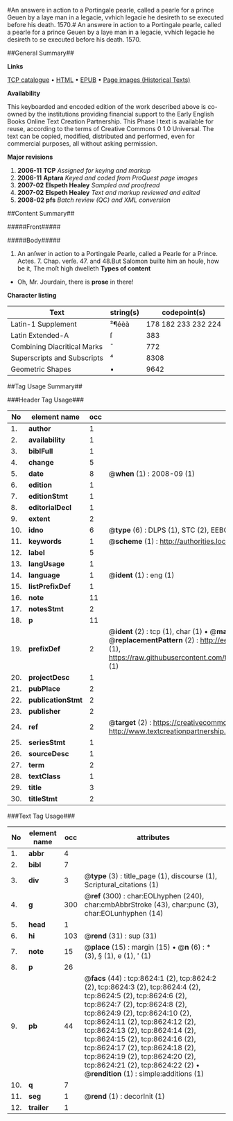 #An answere in action to a Portingale pearle, called a pearle for a prince Geuen by a laye man in a legacie, vvhich legacie he desireth to se executed before his death. 1570.#
An answere in action to a Portingale pearle, called a pearle for a prince Geuen by a laye man in a legacie, vvhich legacie he desireth to se executed before his death. 1570.

##General Summary##

**Links**

[TCP catalogue](http://www.ota.ox.ac.uk/tcp/)  • 
[HTML](http://tei.it.ox.ac.uk/tcp/Texts-HTML/free/A21/A21333.html)  • 
[EPUB](http://tei.it.ox.ac.uk/tcp/Texts-EPUB/free/A21/A21333.epub) • 
[Page images (Historical Texts)](https://data.historicaltexts.jisc.ac.uk/view?pubId=eebo-99843863e&pageId=eebo-99843863e-8624-1)

**Availability**

This keyboarded and encoded edition of the
	       work described above is co-owned by the institutions
	       providing financial support to the Early English Books
	       Online Text Creation Partnership. This Phase I text is
	       available for reuse, according to the terms of Creative
	       Commons 0 1.0 Universal. The text can be copied,
	       modified, distributed and performed, even for
	       commercial purposes, all without asking permission.

**Major revisions**

1. __2006-11__ __TCP__ *Assigned for keying and markup*
1. __2006-11__ __Aptara__ *Keyed and coded from ProQuest page images*
1. __2007-02__ __Elspeth Healey__ *Sampled and proofread*
1. __2007-02__ __Elspeth Healey__ *Text and markup reviewed and edited*
1. __2008-02__ __pfs__ *Batch review (QC) and XML conversion*

##Content Summary##

#####Front#####

#####Body#####

1. An anſwer in action
to a Portingale Pearle, called
a Pearle for a Prince.
Actes. 7. Chap. verſe. 47. and 48.But Salomon builte him an houſe,
how be it, The moſt high dwelleth
**Types of content**

  * Oh, Mr. Jourdain, there is **prose** in there!

**Character listing**


|Text|string(s)|codepoint(s)|
|---|---|---|
|Latin-1 Supplement|²¶éèà|178 182 233 232 224|
|Latin Extended-A|ſ|383|
|Combining             Diacritical Marks|̄|772|
|Superscripts             and Subscripts|⁴|8308|
|Geometric Shapes|▪|9642|

##Tag Usage Summary##

###Header Tag Usage###

|No|element name|occ|attributes|
|---|---|---|---|
|1.|__author__|1||
|2.|__availability__|1||
|3.|__biblFull__|1||
|4.|__change__|5||
|5.|__date__|8| @__when__ (1) : 2008-09 (1)|
|6.|__edition__|1||
|7.|__editionStmt__|1||
|8.|__editorialDecl__|1||
|9.|__extent__|2||
|10.|__idno__|6| @__type__ (6) : DLPS (1), STC (2), EEBO-CITATION (1), PROQUEST (1), VID (1)|
|11.|__keywords__|1| @__scheme__ (1) : http://authorities.loc.gov/ (1)|
|12.|__label__|5||
|13.|__langUsage__|1||
|14.|__language__|1| @__ident__ (1) : eng (1)|
|15.|__listPrefixDef__|1||
|16.|__note__|11||
|17.|__notesStmt__|2||
|18.|__p__|11||
|19.|__prefixDef__|2| @__ident__ (2) : tcp (1), char (1)  •  @__matchPattern__ (2) : ([0-9\-]+):([0-9IVX]+) (1), (.+) (1)  •  @__replacementPattern__ (2) : http://eebo.chadwyck.com/downloadtiff?vid=$1&page=$2 (1), https://raw.githubusercontent.com/textcreationpartnership/Texts/master/tcpchars.xml#$1 (1)|
|20.|__projectDesc__|1||
|21.|__pubPlace__|2||
|22.|__publicationStmt__|2||
|23.|__publisher__|2||
|24.|__ref__|2| @__target__ (2) : https://creativecommons.org/publicdomain/zero/1.0/ (1), http://www.textcreationpartnership.org/docs/. (1)|
|25.|__seriesStmt__|1||
|26.|__sourceDesc__|1||
|27.|__term__|2||
|28.|__textClass__|1||
|29.|__title__|3||
|30.|__titleStmt__|2||


###Text Tag Usage###

|No|element name|occ|attributes|
|---|---|---|---|
|1.|__abbr__|4||
|2.|__bibl__|7||
|3.|__div__|3| @__type__ (3) : title_page (1), discourse (1), Scriptural_citations (1)|
|4.|__g__|300| @__ref__ (300) : char:EOLhyphen (240), char:cmbAbbrStroke (43), char:punc (3), char:EOLunhyphen (14)|
|5.|__head__|1||
|6.|__hi__|103| @__rend__ (31) : sup (31)|
|7.|__note__|15| @__place__ (15) : margin (15)  •  @__n__ (6) : * (3), § (1), e (1), ' (1)|
|8.|__p__|26||
|9.|__pb__|44| @__facs__ (44) : tcp:8624:1 (2), tcp:8624:2 (2), tcp:8624:3 (2), tcp:8624:4 (2), tcp:8624:5 (2), tcp:8624:6 (2), tcp:8624:7 (2), tcp:8624:8 (2), tcp:8624:9 (2), tcp:8624:10 (2), tcp:8624:11 (2), tcp:8624:12 (2), tcp:8624:13 (2), tcp:8624:14 (2), tcp:8624:15 (2), tcp:8624:16 (2), tcp:8624:17 (2), tcp:8624:18 (2), tcp:8624:19 (2), tcp:8624:20 (2), tcp:8624:21 (2), tcp:8624:22 (2)  •  @__rendition__ (1) : simple:additions (1)|
|10.|__q__|7||
|11.|__seg__|1| @__rend__ (1) : decorInit (1)|
|12.|__trailer__|1||
